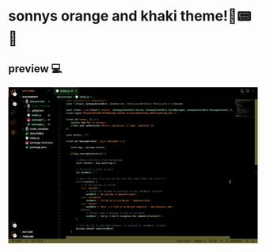 # sonnys orange and khaki theme!🧡📟🧡

## preview 💻
<img src="https://raw.githubusercontent.com/livygrant97/sonnys-code/main/previewSonnysCode.png">


